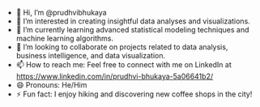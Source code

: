 - 👋 Hi, I’m @prudhvibhukaya
- 👀 I’m interested in creating insightful data analyses and visualizations.
- 🌱 I’m currently learning advanced statistical modeling techniques and machine learning algorithms.
- 💞️ I’m looking to collaborate on projects related to data analysis, business intelligence, and data visualization.
- 📫 How to reach me: Feel free to connect with me on LinkedIn at https://www.linkedin.com/in/prudhvi-bhukaya-5a06641b2/
- 😄 Pronouns: He/Him
- ⚡ Fun fact: I enjoy hiking and discovering new coffee shops in the city!

<!---
prudhvibhukaya/prudhvibhukaya is a ✨ special ✨ repository because its `README.md` (this file) appears on your GitHub profile.
You can click the Preview link to take a look at your changes.
--->
